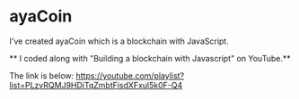 # ayaCoin

I've created ayaCoin which is a blockchain with JavaScript.

** I coded along with "Building a blockchain with Javascript" on YouTube.**

The link is below: 
https://youtube.com/playlist?list=PLzvRQMJ9HDiTqZmbtFisdXFxul5k0F-Q4 
